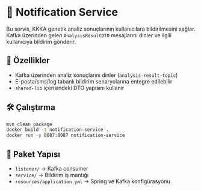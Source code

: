 # 🔔 Notification Service

Bu servis, KKKA genetik analiz sonuçlarının kullanıcılara bildirilmesini sağlar. Kafka üzerinden gelen `AnalysisResultDTO` mesajlarını dinler ve ilgili kullanıcıya bildirim gönderir.

## 🚀 Özellikler

- Kafka üzerinden analiz sonuçlarını dinler (`analysis-result-topic`)
- E-posta/sms/log tabanlı bildirim senaryolarına entegre edilebilir
- `shared-lib` içerisindeki DTO yapısını kullanır

## 🛠️ Çalıştırma

```bash
mvn clean package
docker build -t notification-service .
docker run -p 8087:8087 notification-service
```

## 📁 Paket Yapısı

- `listener/` → Kafka consumer
- `service/` → Bildirim iş mantığı
- `resources/application.yml` → Spring ve Kafka konfigürasyonu

